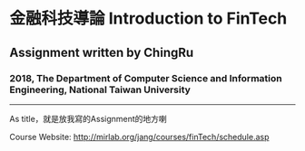 # 金融科技導論 Introduction to FinTech
## Assignment written by ChingRu
### 2018, The Department of Computer Science and Information Engineering, National Taiwan University 

***

As title，就是放我寫的Assignment的地方喇

Course Website: http://mirlab.org/jang/courses/finTech/schedule.asp
